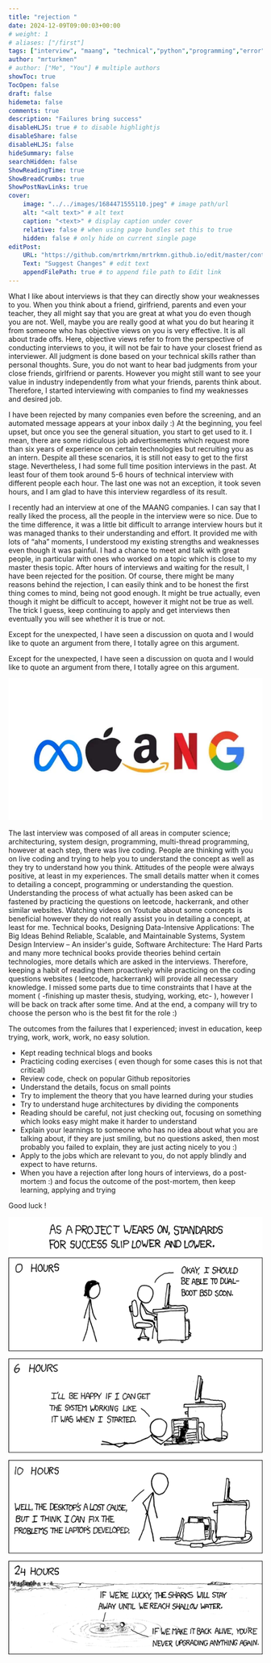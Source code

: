 ```yaml
---
title: "rejection "
date: 2024-12-09T09:00:03+00:00
# weight: 1
# aliases: ["/first"]
tags: ["interview", "maang", "technical","python","programming","error"]
author: "mrturkmen"
# author: ["Me", "You"] # multiple authors
showToc: true
TocOpen: false
draft: false
hidemeta: false
comments: true
description: "Failures bring success"
disableHLJS: true # to disable highlightjs
disableShare: false
disableHLJS: false
hideSummary: false
searchHidden: false
ShowReadingTime: true
ShowBreadCrumbs: true
ShowPostNavLinks: true
cover:
    image: "../../images/1684471555110.jpeg" # image path/url
    alt: "<alt text>" # alt text
    caption: "<text>" # display caption under cover
    relative: false # when using page bundles set this to true
    hidden: false # only hide on current single page
editPost:
    URL: "https://github.com/mrtrkmn/mrtrkmn.github.io/edit/master/content"
    Text: "Suggest Changes" # edit text
    appendFilePath: true # to append file path to Edit link
---
```


What I like about interviews is that they can directly show your weaknesses to you. When you think about a friend, girlfriend, parents and even your teacher, they all might say that you are great at what you do even though you are not. Well, maybe you are really good at what you do but hearing it from someone who has objective views on you is very effective. It is all about trade offs. Here, objective views refer to  from the perspective of conducting interviews to you, it will not be fair to have your closest friend as interviewer. All judgment is done based on your technical skills rather than personal thoughts. Sure, you do not want to hear bad judgments from your close friends, girlfriend or parents. However you might still want to see your value in industry independently from what your friends, parents think about. Therefore, I started interviewing with companies to find my weaknesses and desired job.

I have been rejected by many companies even before the screening, and an automated message appears at your inbox daily :) At the beginning, you feel upset, but once you see the general situation, you start to get used to it. I mean, there are some ridiculous job advertisements which request more than six years of experience on certain technologies but recruiting you as an intern. Despite all these scenarios, it is still not easy to get to the first stage. Nevertheless, I had some full time position interviews in the past. At least four of them took around 5-6 hours of technical interview with different people each hour. The last one was not an exception, it took seven hours, and I am glad to have this interview regardless of its result. 

I recently had an  interview at one of the MAANG companies. I can say that I really liked the process, all the people in the interview were so nice. Due to the time difference, it was a little bit difficult to arrange interview hours but it was managed thanks to their understanding and effort.  It provided me with lots of “aha” moments, I understood my existing strengths and weaknesses even though it was painful. I had a chance to meet and talk with great people, in particular with ones who worked on a topic which is close to my master thesis topic. After hours of interviews and waiting for the result, I have been rejected for the position. Of course, there might be many reasons behind the rejection, I can easily think and to be honest the first thing comes to mind,  being not good enough. It might be true actually, even though it might be difficult to accept, however it might not be true as well. The trick I guess, keep continuing to apply and get interviews then eventually you will see whether it is true or not. 


Except for the unexpected, I have seen a discussion on quota and I would like to quote an argument from there, I totally agree on this argument. 


Except for the unexpected, I have seen a discussion on quota and I would like to quote an argument from there, I totally agree on this argument. 


![MAANG](../../images/1684471555110.jpeg)



The last interview was composed of all areas in computer science; architecturing, system design, programming, multi-thread programming, however at each step, there was live coding. People are thinking with you on live coding and trying to help you to understand the concept as well as they try to understand how you think. Attitudes of the people were always positive, at least in my experiences. The small details matter when it comes to detailing a concept, programming or understanding the question. Understanding the process of what actually has been asked can be fastened by practicing the questions on leetcode, hackerrank, and other similar websites. Watching videos on Youtube about some concepts is beneficial however they do not really assist you in detailing a concept, at least for me. Technical books, Designing Data-Intensive Applications: The Big Ideas Behind Reliable, Scalable, and Maintainable Systems, System Design Interview – An insider's guide, Software Architecture: The Hard Parts and many more technical books provide theories behind certain technologies, more details which are asked in the interviews. Therefore, keeping a habit of reading them proactively while practicing on the coding questions websites ( leetcode, hackerrank) will provide all necessary knowledge. I missed some parts due to time constraints that I have at the moment ( -finishing up master thesis, studying, working, etc- ), however I will be back on track after some time.  And at the end, a  company will try to choose the person who is the best fit for the role :) 


The outcomes from the failures that I experienced; invest in education,  keep trying, work, work, work, no easy solution.

- Kept reading technical blogs and books 
- Practicing coding exercises ( even though for some cases this is not that critical) 
- Review code, check on popular Github repositories 
- Understand the details, focus on small points
- Try to implement the theory that you have learned during your studies
- Try to understand huge architectures by dividing the components
- Reading should be careful, not just checking out, focusing on something which looks easy might make it harder to understand
- Explain your learnings to someone who has no idea about what you are talking about, if they are just smiling, but no questions asked, then most probably you failed to explain, they are just acting nicely to you :)  
- Apply to the jobs which are relevant to you, do not apply blindly and expect to have returns.
- When you have a rejection after long hours of interviews, do a post-mortem :) and focus the outcome of the post-mortem,  then keep learning, applying and trying 

Good luck ! 

![XCKD-ANIME](../../images/xckd-uname.png)